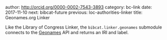 author: http://orcid.org/0000-0002-7543-3893
category: bc-link
date: 2017-11-10
next: bibcat-future
previous: loc-authorities-linker
title: Geonames.org Linker

Like the Library of Congress Linker, the `bibcat.linker.geonames` 
submodule connects to the [Geonames](http://www.geonames.org/) API
and returns an IRI and label. 

